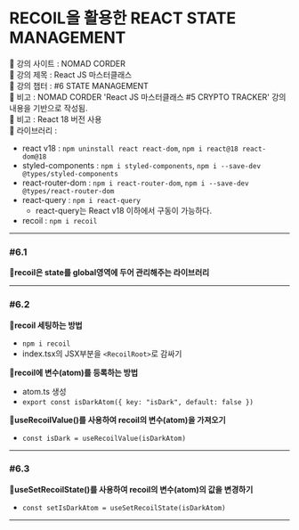 # RECOIL을 활용한 REACT STATE MANAGEMENT

📍 강의 사이트 : NOMAD CORDER  
📍 강의 제목 : React JS 마스터클래스  
📍 강의 챕터 : #6 STATE MANAGEMENT  
📍 비고 : NOMAD CORDER 'React JS 마스터클래스 #5 CRYPTO TRACKER' 강의 내용을 기반으로 작성됨.  
📍 비고 : React 18 버전 사용  
📍 라이브러리 :

- react v18 : `npm uninstall react react-dom`, `npm i react@18 react-dom@18`
- styled-components : `npm i styled-components`, `npm i --save-dev @types/styled-components`
- react-router-dom : `npm i react-router-dom`, `npm i --save-dev @types/react-router-dom`
- react-query : `npm i react-query`
  - react-query는 React v18 이하에서 구동이 가능하다.
- recoil : `npm i recoil`

---

### #6.1

**📗recoil은 state를 global영역에 두어 관리해주는 라이브러리**

---

### #6.2

**📗recoil 세팅하는 방법**

- `npm i recoil`
- index.tsx의 JSX부분을 `<RecoilRoot>`로 감싸기

**📗recoil에 변수(atom)를 등록하는 방법**

- atom.ts 생성
- `export const isDarkAtom({ key: "isDark", default: false })`

**📗useRecoilValue()를 사용하여 recoil의 변수(atom)을 가져오기**

- `const isDark = useRecoilValue(isDarkAtom)`

---

### #6.3

**📗useSetRecoilState()를 사용하여 recoil의 변수(atom)의 값을 변경하기**

- `const setIsDarkAtom = useSetRecoilState(isDarkAtom)`

---
